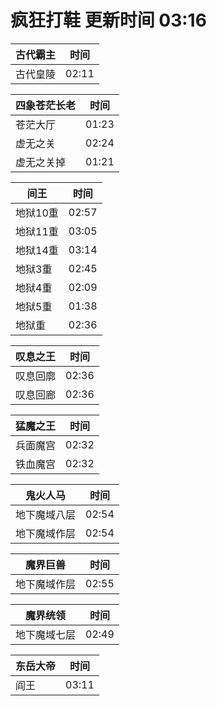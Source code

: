 # 疯狂打鞋 更新时间 03:16

| 古代霸主   | 时间    |
|--------|-------|
| 古代皇陵 | 02:11 |

| 四象苍茫长老   | 时间    |
|--------|-------|
| 苍茫大厅 | 01:23 |
| 虚无之关 | 02:24 |
| 虚无之关掉 | 01:21 |

| 间王   | 时间    |
|--------|-------|
| 地狱10重 | 02:57 |
| 地狱11重 | 03:05 |
| 地狱14重 | 03:14 |
| 地狱3重 | 02:45 |
| 地狱4重 | 02:09 |
| 地狱5重 | 01:38 |
| 地狱重 | 02:36 |

| 叹息之王   | 时间    |
|--------|-------|
| 叹息回廓 | 02:36 |
| 叹息回廊 | 02:36 |

| 猛魔之王   | 时间    |
|--------|-------|
| 兵面魔宫 | 02:32 |
| 铁血魔宫 | 02:32 |

| 鬼火人马   | 时间    |
|--------|-------|
| 地下魔域八层 | 02:54 |
| 地下魔域作层 | 02:54 |

| 魔界巨兽   | 时间    |
|--------|-------|
| 地下魔域作层 | 02:55 |

| 魔界统领   | 时间    |
|--------|-------|
| 地下魔域七层 | 02:49 |

| 东岳大帝   | 时间    |
|--------|-------|
| 阎王 | 03:11 |